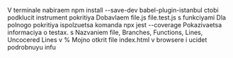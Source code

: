 

V terminale nabiraem npm install --save-dev babel-plugin-istanbul ctobi podklucit instrument pokritiya Dobavlaem file.js file.test.js s funkciyami 
Dla polnogo pokritiya ispolzuetsa komanda npx jest --coverage Pokazivaetsa informaciya o testax. s Nazvaniem file, Branches, Functions, Lines, Uncocered Lines
v % Mojno otkrit file index.html v browsere i ucidet podrobnuyu infu
